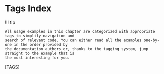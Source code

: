 # Tags Index

!!! tip

    All usage examples in this chapter are categorized with appropriate tags to simplify navigation and
    search of relevant code. You can either read all the examples one-by-one in the order provided by
    the documentation authors or, thanks to the tagging system, jump straight to the example that is
    the most interesting for you.

[TAGS]
